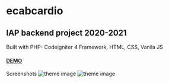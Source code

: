 # ecabcardio
## IAP backend project 2020-2021

Built with PHP- Codeigniter 4 Framework, HTML, CSS, Vanila JS
#### [DEMO](http://afazakas.com/ecabcardio/public/home)
Screenshots
![theme image](http://afazakas.com/ecabcardio/public/assets/ecabcardio_capture1.JPG)
![theme image](http://afazakas.com/ecabcardio/public/assets/ecabcardio_capture2.JPG)
